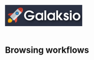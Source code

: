 <img src="galaksio_logo.png" title="Galaksio logo." style=" height: 70px !important; margin-bottom: 20px; ">
</div>


# Browsing workflows
